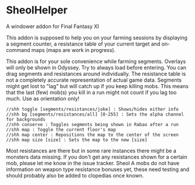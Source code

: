 # SheolHelper
A windower addon for Final Fantasy XI

This addon is supposed to help you on your farming sessions by displaying a segment counter, a resistance table of your current target and on-command maps (maps are work in progress).

This addon is for your sole convenience while farming segments. Overlays will only be shown in Odyssey.
Try to always load before entering. You can drag segments and resistances around individually.
The resistance table is not a completely accurate representation of actual game data.
Segments might get lost to "lag" but will catch up if you keep killing mobs.
This means that the last (few) mob(s) you kill in a run might not count if you lag too much.
Use as orientation only!

    //shh toggle [segments/resistances/joke] : Shows/hides either info
    //shh bg [segments/resistances/all] [0-255] : Sets the alpha channel for backgrounds
    //shh conserve : Toggles segments being shown in Rabao after a run
    //shh map : Toggle the current floor's map
    //shh map center : Repositions the map to the center of the screen
    //shh map size [size] : Sets the map to the new [size]

Most resistances are there but in some rare instances there might be a monsters data missing. If you don't get any resistances shown for a certain mob, please let me know in the issue tracker.
Sheol A mobs do not have information on weapon type resistance bonuses yet, these need testing and should probably also be added to clopedias once known.
